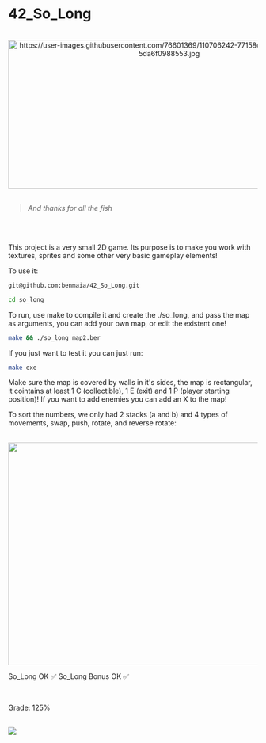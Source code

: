 # 42_So_Long

<div align="center"><br>
  <img src="https://user-images.githubusercontent.com/76601369/110706242-77158d00-81ef-11eb-8085-5da6f0988553.jpg" alt="https://user-images.githubusercontent.com/76601369/110706242-77158d00-81ef-11eb-8085-5da6f0988553.jpg" width="650" height="300">
</div>
</br>

> *And thanks for all the fish*
</br>
</br>
<p> This project is a very small 2D game. Its purpose is to make you work with textures, sprites and some other very basic gameplay elements!</p>
<p> To use it:</p>

```bash
git@github.com:benmaia/42_So_Long.git
```

```bash
cd so_long
```
<p> To run, use make to compile it and create the ./so_long, and pass the map as arguments, you can add your own map, or edit the existent one! </p>

```bash
make && ./so_long map2.ber
```

<p> If you just want to test it you can just run: </p>
  
```bash
make exe
```

<p> Make sure the map is covered by walls in it's sides, the map is rectangular, it cointains at least 1 C (collectible), 1 E (exit) and 1 P (player starting position)! If you want to add enemies you can add an X to the map!</p>
<p> To sort the numbers, we only had 2 stacks (a and b) and 4 types of movements, swap, push, rotate, and reverse rotate:</p>

<br>
<img src="https://cdn.discordapp.com/attachments/461563270411714561/953330905949294672/ezgif.com-gif-maker1.gif" width="1000px" height="450px"/>
</br>
<p> So_Long OK ✅ So_Long Bonus OK ✅</p>
</br>
<p> Grade: 125% </p>
<div style="display: inline"><br>
   <img src="https://cdn.discordapp.com/attachments/461563270411714561/953326133233991700/Screen_Shot_2022-03-15_at_4.16.20_PM.png">
</div>
